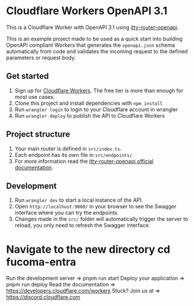 # Cloudflare Workers OpenAPI 3.1

This is a Cloudflare Worker with OpenAPI 3.1 using [itty-router-openapi](https://github.com/cloudflare/itty-router-openapi).

This is an example project made to be used as a quick start into building OpenAPI compliant Workers that generates the
`openapi.json` schema automatically from code and validates the incoming request to the defined parameters or request body.

## Get started

1. Sign up for [Cloudflare Workers](https://workers.dev). The free tier is more than enough for most use cases.
2. Clone this project and install dependencies with `npm install`
3. Run `wrangler login` to login to your Cloudflare account in wrangler
4. Run `wrangler deploy` to publish the API to Cloudflare Workers

## Project structure

1. Your main router is defined in `src/index.ts`.
2. Each endpoint has its own file in `src/endpoints/`.
3. For more information read the [itty-router-openapi official documentation](https://cloudflare.github.io/itty-router-openapi/).

## Development

1. Run `wrangler dev` to start a local instance of the API.
2. Open `http://localhost:9000/` in your browser to see the Swagger interface where you can try the endpoints.
3. Changes made in the `src/` folder will automatically trigger the server to reload, you only need to refresh the Swagger interface.

# Navigate to the new directory cd fucoma-entra
Run the development server => pnpm run start
Deploy your application => pnpm run deploy
Read the documentation => https://developers.cloudflare.com/workers
Stuck? Join us at => https://discord.cloudflare.com
